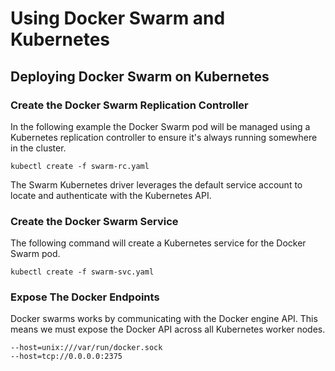 # Using Docker Swarm and Kubernetes

## Deploying Docker Swarm on Kubernetes

### Create the Docker Swarm Replication Controller

In the following example the Docker Swarm pod will be managed using a Kubernetes
replication controller to ensure it's always running somewhere in the cluster.

```
kubectl create -f swarm-rc.yaml
```

The Swarm Kubernetes driver leverages the default service account to locate and authenticate
with the Kubernetes API.

### Create the Docker Swarm Service

The following command will create a Kubernetes service for the Docker Swarm pod.

```
kubectl create -f swarm-svc.yaml
```

### Expose The Docker Endpoints

Docker swarms works by communicating with the Docker engine API. This means we must expose the
Docker API across all Kubernetes worker nodes.

```
--host=unix:///var/run/docker.sock
--host=tcp://0.0.0.0:2375
```